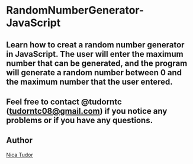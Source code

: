 # RandomNumberGenerator-JavaScript
Learn how to creat a random number generator in JavaScript.
The user will enter the maximum number that can be generated,
and the program will generate a random number between 0 and
the maximum number that the user entered.
-------
Feel free to contact @tudorntc (tudorntc08@gmail.com) if you notice any problems or if you have any questions.
-----
Author
------
[Nica Tudor](https://github.com/tudorntc)
